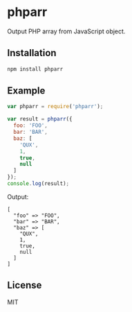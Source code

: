 # phparr

Output PHP array from JavaScript object.

## Installation

```sh
npm install phparr
```

## Example

```javascript
var phparr = require('phparr');

var result = phparr({
  foo: 'FOO',
  bar: 'BAR',
  baz: [
    'QUX',
    1,
    true,
    null
  ]
});
console.log(result);
```

Output:

```
[
  "foo" => "FOO",
  "bar" => "BAR",
  "baz" => [
    "QUX",
    1,
    true,
    null
  ]
]
```

## License

MIT
